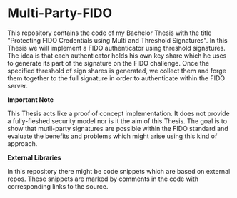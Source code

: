 # Multi-Party-FIDO

This repository contains the code of my Bachelor Thesis with the title "Protecting FIDO Credentials using Multi and Threshold Signatures". In this Thesis we will implement a FIDO authenticator using threshold signatures. The idea is that each authenticator holds his own key share which he uses to generate its part of the signature on the FIDO challenge. Once the specified threshold of sign shares is generated, we collect them and forge them together to the full signature in order to authenticate within the FIDO server.

**Important Note**

This Thesis acts like a proof of concept implementation. It does not provide a fully-fleshed security model nor is it the aim of this Thesis. The goal is to show that mutli-party signatures are possible within the FIDO standard and evaluate the benefits and problems which might arise using this kind of approach.


**External Libraries**

In this repository there might be code snippets which are based on external repos. These snippets are marked by comments in the code with corresponding links to the source.
